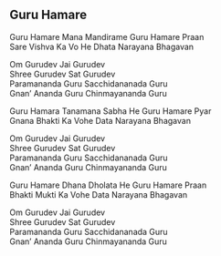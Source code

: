 ## Guru Hamare


Guru Hamare Mana Mandirame Guru Hamare Praan  
Sare Vishva Ka Vo He Dhata Narayana Bhagavan

Om Gurudev Jai Gurudev  
Shree Gurudev Sat Gurudev  
Paramananda Guru Sacchidananada Guru  
Gnan’ Ananda Guru Chinmayananda Guru

Guru Hamara Tanamana Sabha He Guru Hamare Pyar  
Gnana Bhakti Ka Vohe Data Narayana Bhagavan

Om Gurudev Jai Gurudev  
Shree Gurudev Sat Gurudev  
Paramananda Guru Sacchidananada Guru  
Gnan’ Ananda Guru Chinmayananda Guru

Guru Hamare Dhana Dholata He Guru Hamare Praan  
Bhakti Mukti Ka Vohe Data Narayana Bhagavan

Om Gurudev Jai Gurudev  
Shree Gurudev Sat Gurudev  
Paramananda Guru Sacchidananada Guru  
Gnan’ Ananda Guru Chinmayananda Guru

